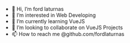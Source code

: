 - 👋 Hi, I’m ford laturnas
- 👀 I’m interested in Web Developing
- 🌱 I’m currently learning VueJS
- 💞️ I’m looking to collaborate on VueJS Projects
- 📫 How to reach me @github.com/fordlaturnas

<!---
fordlaturnas/fordlaturnas is a ✨ special ✨ repository because its `README.md` (this file) appears on your GitHub profile.
You can click the Preview link to take a look at your changes.
--->
